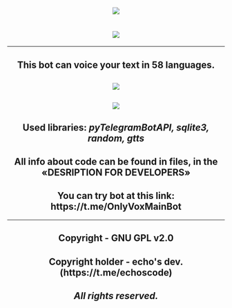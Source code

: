 <h1 align=center><img src="https://readme-typing-svg.herokuapp.com?font=Fira+Code&size=50&pause=1000&color=787878&center=true&vCenter=true&width=300&lines=OnlyVox"></h1>
<h1 align=center><img src="https://github.com/echocomplex/main/assets/102752755/9fb0b883-95db-4993-abfe-a6351f6bea15"></h1>

--- 

<h2 align=center>This bot can voice your text in 58 languages.</h2>

<h2 align=center><img src="https://github.com/echocomplex/main/assets/102752755/06f89f93-0af4-4cb0-96cc-8df4c968210b"></h2>

<h2 align=center><img src="https://github.com/echocomplex/main/assets/102752755/60b4da9c-afbb-4f3c-9940-01105fbe23f8"></h2>

<h2 align=center>Used libraries: <i>pyTelegramBotAPI, sqlite3, random, gtts</i></h2>

<h2 align=center>All info about code can be found in files, in the «DESRIPTION FOR DEVELOPERS»</h2>

<h2 align=center>You can try bot at this link: https://t.me/OnlyVoxMainBot</h2>

---

<h2 align=center><b>Copyright - GNU GPL v2.0</b></h2>
<h2 align=center><b>Copyright holder - echo's dev. (https://t.me/echoscode)</b></h2>
<h2 align=center><b><i>All rights reserved.</i></b></h2>
